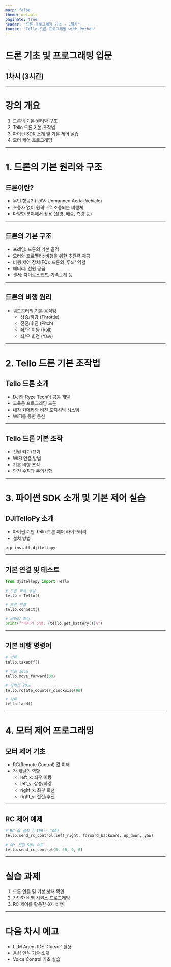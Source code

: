 ```yaml
---
marp: false
theme: default
paginate: true
header: "드론 프로그래밍 기초 - 1일차"
footer: "Tello 드론 프로그래밍 with Python"
---
```


# 드론 기초 및 프로그래밍 입문
## 1차시 (3시간)

---

# 강의 개요

1. 드론의 기본 원리와 구조 
2. Tello 드론 기본 조작법 
3. 파이썬 SDK 소개 및 기본 제어 실습 
4. 모터 제어 프로그래밍 

---

# 1. 드론의 기본 원리와 구조

## 드론이란?
- 무인 항공기(UAV: Unmanned Aerial Vehicle)
- 조종사 없이 원격으로 조종되는 비행체
- 다양한 분야에서 활용 (촬영, 배송, 측량 등)

---

## 드론의 기본 구조
- 프레임: 드론의 기본 골격
- 모터와 프로펠러: 비행을 위한 추진력 제공
- 비행 제어 장치(FC): 드론의 '두뇌' 역할
- 배터리: 전원 공급
- 센서: 자이로스코프, 가속도계 등

---

## 드론의 비행 원리
- 쿼드콥터의 기본 움직임
  - 상승/하강 (Throttle)
  - 전진/후진 (Pitch)
  - 좌/우 이동 (Roll)
  - 좌/우 회전 (Yaw)

---

# 2. Tello 드론 기본 조작법

## Tello 드론 소개
- DJI와 Ryze Tech이 공동 개발
- 교육용 프로그래밍 드론
- 내장 카메라와 비전 포지셔닝 시스템
- WiFi를 통한 통신

---

## Tello 드론 기본 조작
- 전원 켜기/끄기
- WiFi 연결 방법
- 기본 비행 조작
- 안전 수칙과 주의사항

---

# 3. 파이썬 SDK 소개 및 기본 제어 실습

## DJITelloPy 소개
- 파이썬 기반 Tello 드론 제어 라이브러리
- 설치 방법
```python
pip install djitellopy
```

---

## 기본 연결 및 테스트
```python
from djitellopy import Tello

# 드론 객체 생성
tello = Tello()

# 드론 연결
tello.connect()

# 배터리 확인
print(f"배터리 잔량: {tello.get_battery()}%")
```

---

## 기본 비행 명령어
```python
# 이륙
tello.takeoff()

# 전진 30cm
tello.move_forward(30)

# 좌회전 90도
tello.rotate_counter_clockwise(90)

# 착륙
tello.land()
```

---

# 4. 모터 제어 프로그래밍

## 모터 제어 기초
- RC(Remote Control) 값 이해
- 각 채널의 역할
  - left_x: 좌우 이동
  - left_y: 상승/하강
  - right_x: 좌우 회전
  - right_y: 전진/후진

---

## RC 제어 예제
```python
# RC 값 설정 (-100 ~ 100)
tello.send_rc_control(left_right, forward_backward, up_down, yaw)

# 예: 전진 50% 속도
tello.send_rc_control(0, 50, 0, 0)
```

---

# 실습 과제

1. 드론 연결 및 기본 상태 확인
2. 간단한 비행 시퀀스 프로그래밍
3. RC 제어를 활용한 8자 비행

---

# 다음 차시 예고

- LLM Agent IDE 'Cursor' 활용
- 음성 인식 기술 소개
- Voice Control 기초 실습 